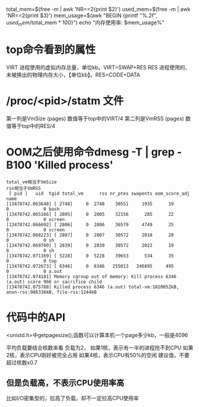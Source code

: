total_mem=$(free -m | awk 'NR==2{print $2}')
used_mem=$(free -m | awk 'NR==2{print $3}')
mem_usage=$(awk "BEGIN {printf \"%.2f\", $used_mem/$total_mem * 100}")
echo "内存使用率: $mem_usage%"

# top命令看到的属性
VIRT	进程使用的虚拟内存总量，单位kb。VIRT=SWAP+RES
RES	进程使用的、未被换出的物理内存大小，【单位kb】。RES=CODE+DATA

# /proc/\<pid>/statm 文件
第一列是VmSize (pages)  数值等于top中的VIRT/4
第二列是VmRSS (pages) 数值等于top中的RES/4

# OOM之后使用命令dmesg -T | grep -B100 'Killed process'
```
total_vm相当于VmSize
rss相当于VmRSS
 [ pid ]   uid  tgid total_vm      rss nr_ptes swapents oom_score_adj name
[13478742.063648] [ 2748]     0  2748    30551     1935      19        0             0 bash
[13478742.065166] [ 2805]     0  2805    32156      285      22        0             0 screen
[13478742.066692] [ 2806]     0  2806    36579     4749      25        0             0 screen
[13478742.068223] [ 2807]     0  2807    30572     2018      20        0             0 sh
[13478742.069700] [ 2839]     0  2839    30572     2022      19        0             0 sh
[13478742.071169] [ 5228]     0  5228    39653      534      35        0             0 top
[13478742.072673] [ 6346]     0  6346   255013   246895     495        0             0 a.out
[13478742.074181] Memory cgroup out of memory: Kill process 6346 (a.out) score 966 or sacrifice child
[13478742.075788] Killed process 6346 (a.out) total-vm:1020052kB, anon-rss:986336kB, file-rss:1244kB

```
# 代码中的API
<unistd.h>中getpagesize();函数可以计算本机一个page多少kb，一般是4096



平均负载要结合核数来看
负载为2，
如果1核，表示有一半的进程抢不到CPU
如果2核，表示CPU刚好被完全占用
如果4核，表示CPU有50%的空闲
建议值，不要超过核数x0.7

## 但是负载高，不表示CPU使用率高
比如I/O密集型的，拉高了负载，却不一定拉高CPU使用率